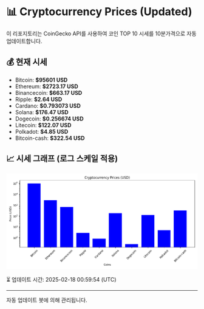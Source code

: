 
# 📊 Cryptocurrency Prices (Updated)

이 리포지토리는 CoinGecko API를 사용하여 코인 TOP 10 시세를 10분가격으로 자동 업데이트합니다.

## 💰 현재 시세
- Bitcoin: **$95601 USD**
- Ethereum: **$2723.17 USD**
- Binancecoin: **$663.17 USD**
- Ripple: **$2.64 USD**
- Cardano: **$0.793073 USD**
- Solana: **$176.47 USD**
- Dogecoin: **$0.256674 USD**
- Litecoin: **$122.07 USD**
- Polkadot: **$4.85 USD**
- Bitcoin-cash: **$322.54 USD**

## 📈 시세 그래프 (로그 스케일 적용)
![Crypto Prices](crypto_prices.png)

⏳ 업데이트 시간: 2025-02-18 00:59:54 (UTC)

---
자동 업데이트 봇에 의해 관리됩니다.
